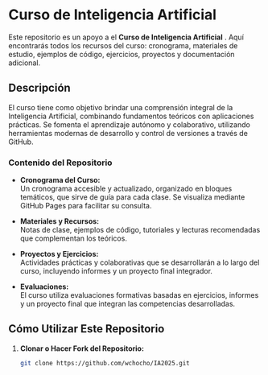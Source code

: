 # Curso de Inteligencia Artificial

Este repositorio es un apoyo a el **Curso de Inteligencia Artificial** . Aquí encontrarás todos los recursos del curso: cronograma, materiales de estudio, ejemplos de código, ejercicios, proyectos y documentación adicional.

## Descripción

El curso tiene como objetivo brindar una comprensión integral de la Inteligencia Artificial, combinando fundamentos teóricos con aplicaciones prácticas. Se fomenta el aprendizaje autónomo y colaborativo, utilizando herramientas modernas de desarrollo y control de versiones a través de GitHub.

### Contenido del Repositorio

- **Cronograma del Curso:**  
  Un cronograma accesible y actualizado, organizado en bloques temáticos, que sirve de guía para cada clase. Se visualiza mediante GitHub Pages para facilitar su consulta.

- **Materiales y Recursos:**  
  Notas de clase, ejemplos de código, tutoriales y lecturas recomendadas que complementan los teóricos.

- **Proyectos y Ejercicios:**  
  Actividades prácticas y colaborativas que se desarrollarán a lo largo del curso, incluyendo informes y un proyecto final integrador.

- **Evaluaciones:**  
  El curso utiliza evaluaciones formativas basadas en ejercicios, informes y un proyecto final que integran las competencias desarrolladas.

## Cómo Utilizar Este Repositorio

1. **Clonar o Hacer Fork del Repositorio:**

   ```bash
   git clone https://github.com/wchocho/IA2025.git
